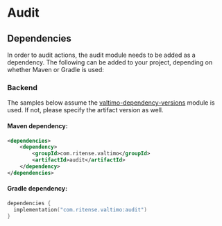 # Audit

## Dependencies

In order to audit actions, the audit module needs to be added as a dependency. The following can be added to your project, depending on whether Maven or Gradle is used:

### Backend

The samples below assume the [valtimo-dependency-versions](valtimo-dependency-versions.md) module is used. If not, please specify the artifact version as well.

#### Maven dependency:

```xml
<dependencies>
    <dependency>
        <groupId>com.ritense.valtimo</groupId>
        <artifactId>audit</artifactId>
    </dependency>
</dependencies>
```

#### Gradle dependency:

```kotlin
dependencies {
  implementation("com.ritense.valtimo:audit")
}
```
